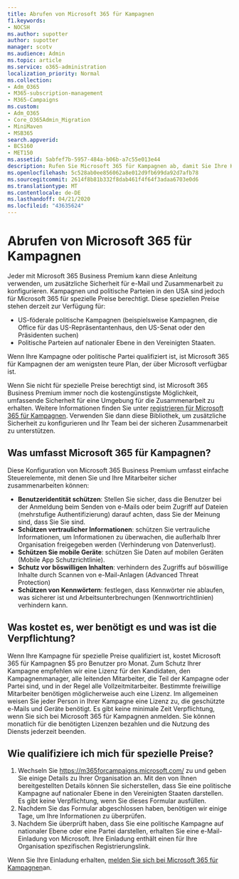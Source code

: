 ```yaml
---
title: Abrufen von Microsoft 365 für Kampagnen
f1.keywords:
- NOCSH
ms.author: supotter
author: supotter
manager: scotv
ms.audience: Admin
ms.topic: article
ms.service: o365-administration
localization_priority: Normal
ms.collection:
- Adm_O365
- M365-subscription-management
- M365-Campaigns
ms.custom:
- Adm_O365
- Core_O365Admin_Migration
- MiniMaven
- MSB365
search.appverid:
- BCS160
- MET150
ms.assetid: 5abfef7b-5957-484a-b06b-a7c55e013e44
description: Rufen Sie Microsoft 365 für Kampagnen ab, damit Sie Ihre Kampagne vor Cyber Bedrohungen für e-Mail, Daten und Kommunikation schützen können.
ms.openlocfilehash: 5c528ab0ee856062a8e012d9fb699da92d7afb78
ms.sourcegitcommit: 2614f8b81b332f8dab461f4f64f3adaa6703e0d6
ms.translationtype: MT
ms.contentlocale: de-DE
ms.lasthandoff: 04/21/2020
ms.locfileid: "43635624"
---
```

# <a name="get-microsoft-365-for-campaigns"></a>Abrufen von Microsoft 365 für Kampagnen

Jeder mit Microsoft 365 Business Premium kann diese Anleitung verwenden, um zusätzliche Sicherheit für e-Mail und Zusammenarbeit zu konfigurieren. Kampagnen und politische Parteien in den USA sind jedoch für Microsoft 365 für spezielle Preise berechtigt. Diese speziellen Preise stehen derzeit zur Verfügung für:
- US-föderale politische Kampagnen (beispielsweise Kampagnen, die Office für das US-Repräsentantenhaus, den US-Senat oder den Präsidenten suchen)
- Politische Parteien auf nationaler Ebene in den Vereinigten Staaten.

Wenn Ihre Kampagne oder politische Partei qualifiziert ist, ist Microsoft 365 für Kampagnen der am wenigsten teure Plan, der über Microsoft verfügbar ist.  

Wenn Sie nicht für spezielle Preise berechtigt sind, ist Microsoft 365 Business Premium immer noch die kostengünstigste Möglichkeit, umfassende Sicherheit für eine Umgebung für die Zusammenarbeit zu erhalten. Weitere Informationen finden Sie unter [registrieren für Microsoft 365 für Kampagnen](m365-campaigns-sign-up.md). Verwenden Sie dann diese Bibliothek, um zusätzliche Sicherheit zu konfigurieren und Ihr Team bei der sicheren Zusammenarbeit zu unterstützen. 

## <a name="what-does-microsoft-365-for-campaigns-include"></a>Was umfasst Microsoft 365 für Kampagnen?
Diese Konfiguration von Microsoft 365 Business Premium umfasst einfache Steuerelemente, mit denen Sie und Ihre Mitarbeiter sicher zusammenarbeiten können: 
- **Benutzeridentität schützen**: Stellen Sie sicher, dass die Benutzer bei der Anmeldung beim Senden von e-Mails oder beim Zugriff auf Dateien (mehrstufige Authentifizierung) darauf achten, dass Sie der Meinung sind, dass Sie Sie sind.
- **Schützen vertraulicher Informationen**: schützen Sie vertrauliche Informationen, um Informationen zu überwachen, die außerhalb Ihrer Organisation freigegeben werden (Verhinderung von Datenverlust).
- **Schützen Sie mobile Geräte**: schützen Sie Daten auf mobilen Geräten (Mobile App Schutzrichtlinie).
- **Schutz vor böswilligen Inhalten**: verhindern des Zugriffs auf böswillige Inhalte durch Scannen von e-Mail-Anlagen (Advanced Threat Protection)
- **Schützen von Kennwörtern**: festlegen, dass Kennwörter nie ablaufen, was sicherer ist und Arbeitsunterbrechungen (Kennwortrichtlinien) verhindern kann. 


## <a name="what-does-it-cost-who-needs-it-and-what-is-the-commitment"></a>Was kostet es, wer benötigt es und was ist die Verpflichtung?
Wenn Ihre Kampagne für spezielle Preise qualifiziert ist, kostet Microsoft 365 für Kampagnen $5 pro Benutzer pro Monat. Zum Schutz Ihrer Kampagne empfehlen wir eine Lizenz für den Kandidaten, den Kampagnenmanager, alle leitenden Mitarbeiter, die Teil der Kampagne oder Partei sind, und in der Regel alle Vollzeitmitarbeiter. Bestimmte freiwillige Mitarbeiter benötigen möglicherweise auch eine Lizenz. Im allgemeinen weisen Sie jeder Person in Ihrer Kampagne eine Lizenz zu, die geschützte e-Mails und Geräte benötigt.
Es gibt keine minimale Zeit Verpflichtung, wenn Sie sich bei Microsoft 365 für Kampagnen anmelden. Sie können monatlich für die benötigten Lizenzen bezahlen und die Nutzung des Diensts jederzeit beenden.

## <a name="how-do-i-qualify-for-special-pricing"></a>Wie qualifiziere ich mich für spezielle Preise?

1. Wechseln Sie https://m365forcampaigns.microsoft.com/ zu und geben Sie einige Details zu Ihrer Organisation an. Mit den von Ihnen bereitgestellten Details können Sie sicherstellen, dass Sie eine politische Kampagne auf nationaler Ebene in den Vereinigten Staaten darstellen. Es gibt keine Verpflichtung, wenn Sie dieses Formular ausfüllen. 
2. Nachdem Sie das Formular abgeschlossen haben, benötigen wir einige Tage, um Ihre Informationen zu überprüfen. 
3. Nachdem Sie überprüft haben, dass Sie eine politische Kampagne auf nationaler Ebene oder eine Partei darstellen, erhalten Sie eine e-Mail-Einladung von Microsoft. Ihre Einladung enthält einen für Ihre Organisation spezifischen Registrierungslink. 

Wenn Sie Ihre Einladung erhalten, [melden Sie sich bei Microsoft 365 für Kampagnen](m365-campaigns-sign-up.md)an.


